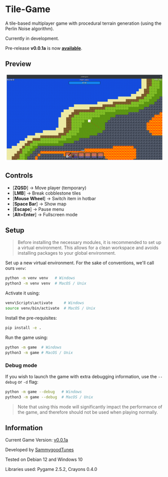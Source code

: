 # Tile-Game

A tile-based multiplayer game with procedural terrain generation (using the Perlin Noise algorithm).

Currently in development.

Pre-release **v0.0.1a** is now **[available](https://github.com/SammygoodTunes/Tile-Game/releases/tag/alpha)**.

## Preview

![Preview](https://raw.githubusercontent.com/SammygoodTunes/Tile-Game/main/docs/ss.png)

## Controls

- [**ZQSD**] -> Move player (temporary)
- [**LMB**] -> Break cobblestone tiles
- [**Mouse Wheel**] -> Switch item in hotbar
- [**Space Bar**] -> Show map
- [**Escape**] -> Pause menu
- [**Alt+Enter**] -> Fullscreen mode

## Setup

> Before installing the necessary modules, it is recommended to set up a virtual environment. This allows for a clean workspace and avoids installing packages to your global environment.

Set up a new virtual environment. For the sake of conventions, we'll call ours `venv`:

```bash
python -m venv venv   # Windows
python3 -m venv venv  # MacOS / Unix	
```

Activate it using:

```bash
venv\Scripts\activate     # Windows
source venv/bin/activate  # MacOS / Unix
```

Install the pre-requisites:

```bash
pip install -e .
```

Run the game using:

```bash
python -m game  # Windows
python3 -m game # MacOS / Unix
```

### Debug mode

If you wish to launch the game with extra debugging information, use the `--debug` or `-d` flag:

```bash
python -m game --debug   # Windows
python3 -m game --debug  # MacOS / Unix
```

> Note that using this mode will significantly impact the performance of the game, and therefore should not be used when playing normally.

## Information

Current Game Version: [v0.0.1a](https://github.com/SammygoodTunes/Tile-Game/releases/tag/alpha)


Developed by [SammygoodTunes](https://github.com/SammygoodTunes)

Tested on Debian 12 and Windows 10

Libraries used: Pygame 2.5.2, Crayons 0.4.0
